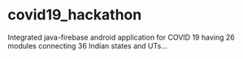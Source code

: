 # covid19_hackathon
Integrated java-firebase android application for COVID 19 having 26 modules connecting 36 Indian states and UTs...
